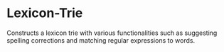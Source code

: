 # Lexicon-Trie
Constructs a lexicon trie with various functionalities such as suggesting spelling corrections and matching regular expressions to words.
